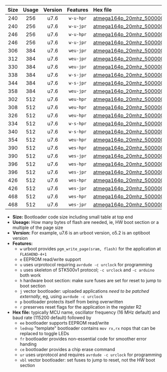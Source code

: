 |Size|Usage|Version|Features|Hex file|
|:-:|:-:|:-:|:-:|:--|
|240|256|u7.6|`w-u-hpr`|[atmega164p_20mhz_500000bps_ur.hex](https://raw.githubusercontent.com/stefanrueger/urboot/main/bootloaders/atmega164p/fcpu_20mhz/500000_bps/atmega164p_20mhz_500000bps_ur.hex)|
|240|256|u7.6|`w-u-jpr`|[atmega164p_20mhz_500000bps_ur_vbl.hex](https://raw.githubusercontent.com/stefanrueger/urboot/main/bootloaders/atmega164p/fcpu_20mhz/500000_bps/atmega164p_20mhz_500000bps_ur_vbl.hex)|
|246|256|u7.6|`w-u-hpr`|[atmega164p_20mhz_500000bps_lednop_ur.hex](https://raw.githubusercontent.com/stefanrueger/urboot/main/bootloaders/atmega164p/fcpu_20mhz/500000_bps/atmega164p_20mhz_500000bps_lednop_ur.hex)|
|246|256|u7.6|`w-u-jpr`|[atmega164p_20mhz_500000bps_lednop_ur_vbl.hex](https://raw.githubusercontent.com/stefanrueger/urboot/main/bootloaders/atmega164p/fcpu_20mhz/500000_bps/atmega164p_20mhz_500000bps_lednop_ur_vbl.hex)|
|306|384|u7.6|`weu-jpr`|[atmega164p_20mhz_500000bps_ee_ur_vbl.hex](https://raw.githubusercontent.com/stefanrueger/urboot/main/bootloaders/atmega164p/fcpu_20mhz/500000_bps/atmega164p_20mhz_500000bps_ee_ur_vbl.hex)|
|312|384|u7.6|`weu-jpr`|[atmega164p_20mhz_500000bps_ee_lednop_ur_vbl.hex](https://raw.githubusercontent.com/stefanrueger/urboot/main/bootloaders/atmega164p/fcpu_20mhz/500000_bps/atmega164p_20mhz_500000bps_ee_lednop_ur_vbl.hex)|
|330|384|u7.6|`weu-jpr`|[atmega164p_20mhz_500000bps_ee_lednop_fr_ur_vbl.hex](https://raw.githubusercontent.com/stefanrueger/urboot/main/bootloaders/atmega164p/fcpu_20mhz/500000_bps/atmega164p_20mhz_500000bps_ee_lednop_fr_ur_vbl.hex)|
|338|384|u7.6|`w-s-jpr`|[atmega164p_20mhz_500000bps_vbl.hex](https://raw.githubusercontent.com/stefanrueger/urboot/main/bootloaders/atmega164p/fcpu_20mhz/500000_bps/atmega164p_20mhz_500000bps_vbl.hex)|
|344|384|u7.6|`w-s-jpr`|[atmega164p_20mhz_500000bps_lednop_vbl.hex](https://raw.githubusercontent.com/stefanrueger/urboot/main/bootloaders/atmega164p/fcpu_20mhz/500000_bps/atmega164p_20mhz_500000bps_lednop_vbl.hex)|
|358|384|u7.6|`weu-jpr`|[atmega164p_20mhz_500000bps_ee_lednop_fr_ce_ur_vbl.hex](https://raw.githubusercontent.com/stefanrueger/urboot/main/bootloaders/atmega164p/fcpu_20mhz/500000_bps/atmega164p_20mhz_500000bps_ee_lednop_fr_ce_ur_vbl.hex)|
|302|512|u7.6|`weu-hpr`|[atmega164p_20mhz_500000bps_ee_ur.hex](https://raw.githubusercontent.com/stefanrueger/urboot/main/bootloaders/atmega164p/fcpu_20mhz/500000_bps/atmega164p_20mhz_500000bps_ee_ur.hex)|
|308|512|u7.6|`weu-hpr`|[atmega164p_20mhz_500000bps_ee_lednop_ur.hex](https://raw.githubusercontent.com/stefanrueger/urboot/main/bootloaders/atmega164p/fcpu_20mhz/500000_bps/atmega164p_20mhz_500000bps_ee_lednop_ur.hex)|
|326|512|u7.6|`weu-hpr`|[atmega164p_20mhz_500000bps_ee_lednop_fr_ur.hex](https://raw.githubusercontent.com/stefanrueger/urboot/main/bootloaders/atmega164p/fcpu_20mhz/500000_bps/atmega164p_20mhz_500000bps_ee_lednop_fr_ur.hex)|
|334|512|u7.6|`w-s-hpr`|[atmega164p_20mhz_500000bps.hex](https://raw.githubusercontent.com/stefanrueger/urboot/main/bootloaders/atmega164p/fcpu_20mhz/500000_bps/atmega164p_20mhz_500000bps.hex)|
|340|512|u7.6|`w-s-hpr`|[atmega164p_20mhz_500000bps_lednop.hex](https://raw.githubusercontent.com/stefanrueger/urboot/main/bootloaders/atmega164p/fcpu_20mhz/500000_bps/atmega164p_20mhz_500000bps_lednop.hex)|
|354|512|u7.6|`weu-hpr`|[atmega164p_20mhz_500000bps_ee_lednop_fr_ce_ur.hex](https://raw.githubusercontent.com/stefanrueger/urboot/main/bootloaders/atmega164p/fcpu_20mhz/500000_bps/atmega164p_20mhz_500000bps_ee_lednop_fr_ce_ur.hex)|
|390|512|u7.6|`wes-hpr`|[atmega164p_20mhz_500000bps_ee.hex](https://raw.githubusercontent.com/stefanrueger/urboot/main/bootloaders/atmega164p/fcpu_20mhz/500000_bps/atmega164p_20mhz_500000bps_ee.hex)|
|390|512|u7.6|`wes-jpr`|[atmega164p_20mhz_500000bps_ee_vbl.hex](https://raw.githubusercontent.com/stefanrueger/urboot/main/bootloaders/atmega164p/fcpu_20mhz/500000_bps/atmega164p_20mhz_500000bps_ee_vbl.hex)|
|396|512|u7.6|`wes-hpr`|[atmega164p_20mhz_500000bps_ee_lednop.hex](https://raw.githubusercontent.com/stefanrueger/urboot/main/bootloaders/atmega164p/fcpu_20mhz/500000_bps/atmega164p_20mhz_500000bps_ee_lednop.hex)|
|396|512|u7.6|`wes-jpr`|[atmega164p_20mhz_500000bps_ee_lednop_vbl.hex](https://raw.githubusercontent.com/stefanrueger/urboot/main/bootloaders/atmega164p/fcpu_20mhz/500000_bps/atmega164p_20mhz_500000bps_ee_lednop_vbl.hex)|
|426|512|u7.6|`wes-hpr`|[atmega164p_20mhz_500000bps_ee_lednop_fr.hex](https://raw.githubusercontent.com/stefanrueger/urboot/main/bootloaders/atmega164p/fcpu_20mhz/500000_bps/atmega164p_20mhz_500000bps_ee_lednop_fr.hex)|
|426|512|u7.6|`wes-jpr`|[atmega164p_20mhz_500000bps_ee_lednop_fr_vbl.hex](https://raw.githubusercontent.com/stefanrueger/urboot/main/bootloaders/atmega164p/fcpu_20mhz/500000_bps/atmega164p_20mhz_500000bps_ee_lednop_fr_vbl.hex)|
|468|512|u7.6|`wes-hpr`|[atmega164p_20mhz_500000bps_ee_lednop_fr_ce.hex](https://raw.githubusercontent.com/stefanrueger/urboot/main/bootloaders/atmega164p/fcpu_20mhz/500000_bps/atmega164p_20mhz_500000bps_ee_lednop_fr_ce.hex)|
|468|512|u7.6|`wes-jpr`|[atmega164p_20mhz_500000bps_ee_lednop_fr_ce_vbl.hex](https://raw.githubusercontent.com/stefanrueger/urboot/main/bootloaders/atmega164p/fcpu_20mhz/500000_bps/atmega164p_20mhz_500000bps_ee_lednop_fr_ce_vbl.hex)|

- **Size:** Bootloader code size including small table at top end
- **Useage:** How many bytes of flash are needed, ie, HW boot section or a multiple of the page size
- **Version:** For example, u7.6 is an urboot version, o5.2 is an optiboot version
- **Features:**
  + `w` urboot provides `pgm_write_page(sram, flash)` for the application at `FLASHEND-4+1`
  + `e` EEPROM read/write support
  + `u` uses urprotocol requiring `avrdude -c urclock` for programming
  + `s` uses skeleton of STK500v1 protocol; `-c urclock` and `-c arduino` both work
  + `h` hardware boot section: make sure fuses are set for reset to jump to boot section
  + `j` vector bootloader: uploaded applications *need to be patched externally*, eg, using `avrdude -c urclock`
  + `p` bootloader protects itself from being overwritten
  + `r` preserves reset flags for the application in the register R2
- **Hex file:** typically MCU name, oscillator frequency (16 MHz default) and baud rate (115200 default) followed by
  + `ee` bootloader supports EEPROM read/write
  + `lednop` "template" bootloader contains `mov rx,rx` nops that can be replaced to toggle LEDs
  + `fr` bootloader provides non-essential code for smoother error handing
  + `ce` bootloader provides a chip erase command
  + `ur` uses urprotocol and requires `avrdude -c urclock` for programming
  + `vbl` vector bootloader: set fuses to jump to reset, not the HW boot section
